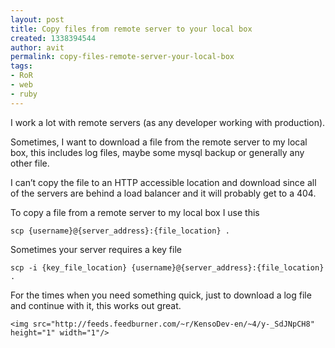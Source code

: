 ```yaml
---
layout: post
title: Copy files from remote server to your local box
created: 1338394544
author: avit
permalink: copy-files-remote-server-your-local-box
tags:
- RoR
- web
- ruby
---
```

<p>I work a lot with remote servers (as any developer working with production).</p>

<p>Sometimes, I want to download a file from the remote server to my local box, this includes log files, maybe some mysql backup or generally any other file.</p>

<p>I can’t copy the file to an HTTP accessible location and download since all of the servers are behind a load balancer and it will probably get to a 404.</p>

<p>To copy a file from a remote server to my local box I use this</p>

<p><div class='highlight'><pre><code class='bash'>scp <span class='o'>{</span>username<span class='o'>}</span>@<span class='o'>{</span>server_address<span class='o'>}</span>:<span class='o'>{</span>file_location<span class='o'>}</span> .
</code></pre>
</div></p>

<p>Sometimes your server requires a key file</p>

<p><div class='highlight'><pre><code class='bash'>scp -i <span class='o'>{</span>key_file_location<span class='o'>}</span> <span class='o'>{</span>username<span class='o'>}</span>@<span class='o'>{</span>server_address<span class='o'>}</span>:<span class='o'>{</span>file_location<span class='o'>}</span> .
</code></pre>
</div></p>

<p>For the times when you need something quick, just to download a log file and continue with it, this works out great.</p>
      
    <img src="http://feeds.feedburner.com/~r/KensoDev-en/~4/y-_SdJNpCH8" height="1" width="1"/>
